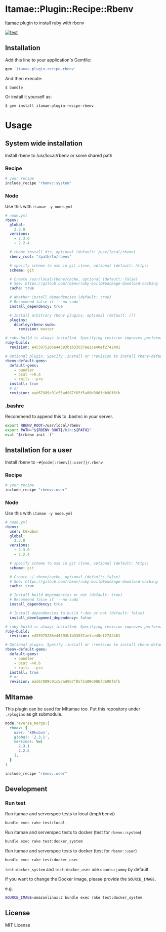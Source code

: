 # Itamae::Plugin::Recipe::Rbenv

[Itamae](https://github.com/ryotarai/itamae) plugin to install ruby with rbenv

[![test](https://github.com/itamae-plugins/itamae-plugin-recipe-rbenv/actions/workflows/test.yml/badge.svg)](https://github.com/itamae-plugins/itamae-plugin-recipe-rbenv/actions/workflows/test.yml)

## Installation

Add this line to your application's Gemfile:

```ruby
gem 'itamae-plugin-recipe-rbenv'
```

And then execute:

    $ bundle

Or install it yourself as:

    $ gem install itamae-plugin-recipe-rbenv

# Usage
## System wide installation

Install rbenv to /usr/local/rbenv or some shared path

### Recipe

```ruby
# your recipe
include_recipe "rbenv::system"
```

### Node

Use this with `itamae -y node.yml`

```yaml
# node.yml
rbenv:
  global:
    2.3.0
  versions:
    - 2.3.0
    - 2.2.4

  # rbenv install dir, optional (default: /usr/local/rbenv)
  rbenv_root: "/path/to/rbenv"

  # specify scheme to use in git clone, optional (default: https)
  scheme: git

  # Create /usr/local/rbenv/cache, optional (default: false)
  # See: https://github.com/rbenv/ruby-build#package-download-caching
  cache: true

  # Whether install dependencies (default: true)
  # Recommend false if `--no-sudo`
  install_dependency: true

  # Install arbitrary rbenv plugins, optional (default: [])
  plugins:
    dcarley/rbenv-sudo:
      revision: master

# ruby-build is always installed. Specifying revision improves performance.
ruby-build:
  revision: e455975286e44393b1b33037ae1ce40ef2742401

# Optional plugin. Specify :install or :revision to install rbenv-default-gems.
rbenv-default-gems:
  default-gems:
    - bundler
    - bcat ~>0.6
    - rails --pre
  install: true
  # or
  revision: ead67889c91c53ad967f85f5a89d986fdb98f6fb
```

### .bashrc

Recommend to append this to .bashrc in your server.

```bash
export RBENV_ROOT=/usr/local/rbenv
export PATH="${RBENV_ROOT}/bin:${PATH}"
eval "$(rbenv init -)"
```

## Installation for a user

Install rbenv to `~#{node[:rbenv][:user]}/.rbenv`

### Recipe

```ruby
# your recipe
include_recipe "rbenv::user"
```

### Node

Use this with `itamae -y node.yml`

```yaml
# node.yml
rbenv:
  user: k0kubun
  global:
    2.3.0
  versions:
    - 2.3.0
    - 2.2.4

  # specify scheme to use in git clone, optional (default: https)
  scheme: git

  # Create ~/.rbenv/cache, optional (default: false)
  # See: https://github.com/rbenv/ruby-build#package-download-caching
  cache: true

  # Install build dependencies or not (default: true)
  # Recommend false if `--no-sudo`
  install_dependency: true

  # Install dependencies to build *-dev or not (default: false)
  install_development_dependency: false

# ruby-build is always installed. Specifying revision improves performance.
ruby-build:
  revision: e455975286e44393b1b33037ae1ce40ef2742401

# Optional plugin. Specify :install or :revision to install rbenv-default-gems.
rbenv-default-gems:
  default-gems:
    - bundler
    - bcat ~>0.6
    - rails --pre
  install: true
  # or
  revision: ead67889c91c53ad967f85f5a89d986fdb98f6fb
```

## MItamae

This plugin can be used for MItamae too. Put this repository under `./plugins` as git submodule.

```rb
node.reverse_merge!(
  rbenv: {
    user: 'k0kubun',
    global: '2.3.1',
    versions: %w[
      2.3.1
      2.2.5
    ],
  }
)

include_recipe "rbenv::user"
```

## Development
### Run test
Run itamae and serverspec tests to local (tmp/rbenv/)

```bash
bundle exec rake test:local
```

Run itamae and serverspec tests to docker (test for `rbenv::system`)

```bash
bundle exec rake test:docker_system
```

Run itamae and serverspec tests to docker (test for `rbenv::user`)

```bash
bundle exec rake test:docker_user
```

`test:docker_system` and `test:docker_user` use `ubuntu:jammy` by default.

If you want to change the Docker image, please provide the `SOURCE_IMAGE`.

e.g.

```bash
SOURCE_IMAGE=amazonlinux:2 bundle exec rake test:docker_system
```

## License

MIT License
